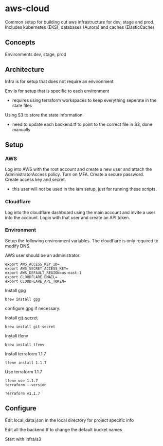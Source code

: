 # aws-cloud

Common setup for building out aws infrastructure for dev, stage and prod.  Includes kubernetes (EKS), databases (Aurora) and caches (ElasticCache)

## Concepts

Environments
dev, stage, prod

## Architecture

Infra is for setup that does not require an environment

Env is for setup that is specific to each environment
 - requires using terraform workspaces to keep everything seperate in the state files

Using S3 to store the state information
 - need to update each backend.tf to point to the correct file in S3, done manually

## Setup

### AWS

Log into AWS with the root account and create a new user and attach the AdministratorAccess policy.  Turn on MFA.  Create a secure password.  Create access key and secret.
 - this user will not be used in the iam setup, just for running these scripts.

### Cloudflare

Log into the cloudflare dashboard using the main account and invite a user into the account.  Login with that user and create an API token.

### Environment

Setup the following environment variables.  The cloudflare is only required to modify DNS.

AWS user should be an administrator.

```
export AWS_ACCESS_KEY_ID=
export AWS_SECRET_ACCESS_KEY=
export AWS_DEFAULT_REGION=us-east-1
export CLOUDFLARE_EMAIL=
export CLOUDFLARE_API_TOKEN=
```

Install gpg

```
brew install gpg
```

configure gpg if necessary.

Install [git-secret](https://git-secret.io/)

```
brew install git-secret
```

Install tfenv

```
brew install tfenv
```

Install terraform 1.1.7

```
tfenv install 1.1.7
```

Use terraform 1.1.7

```
tfenv use 1.1.7
terraform --version

Terraform v1.1.7
```

## Configure

Edit local_data.json in the local directory for project specific info

Edit all the backend.tf to change the default bucket names

Start with infra/s3


